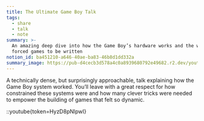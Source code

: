 ```yaml
---
title: The Ultimate Game Boy Talk
tags:
  - share
  - talk
  - note
summary: >-
  An amazing deep dive into how the Game Boy’s hardware works and the way that
  forced games to be written
notion_id: ba451210-a646-40ae-ba83-46b8d1dd332a
summary_image: https://pub-d4cecb3d578a4c0a8939680792e49682.r2.dev/youtube/HyzD8pNlpwI.jpg
---
```

A technically dense, but surprisingly approachable, talk explaining how the Game Boy system worked. You’ll leave with a great respect for how constrained these systems were and how many clever tricks were needed to empower the building of games that felt so dynamic.

::youtube{token=HyzD8pNlpwI}
